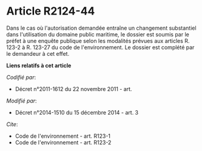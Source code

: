 # Article R2124-44

Dans le cas où l'autorisation demandée entraîne un changement substantiel dans l'utilisation du domaine public maritime, le
dossier est soumis par le préfet à une enquête publique selon les modalités prévues aux articles R. 123-2 à R. 123-27 du code
de l'environnement. Le dossier est complété par le demandeur à cet effet.

**Liens relatifs à cet article**

_Codifié par_:

  - Décret n°2011-1612 du 22 novembre 2011 - art.

_Modifié par_:

  - Décret n°2014-1510 du 15 décembre 2014 - art. 3

_Cite_:

  - Code de l'environnement - art. R123-1
  - Code de l'environnement - art. R123-2
